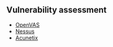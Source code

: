 ## Vulnerability assessment
* [OpenVAS ](http://openvas.org/)
* [Nessus](https://www.tenable.com/lp/campaigns/19/try-nessus/?&utm_source=google&utm_medium=cpc&utm_term=nessus&utm_content=390118266467&utm_campaign=apac_en_gs_HV_nessus_brand_exact&utm_promoter=tenable-hv-brand&gclid=EAIaIQobChMIovbQo4zV5QIVUXZgCh3mPwdlEAAYASAAEgKaTvD_BwE)
* [Acunetix](https://www.acunetix.com/)
